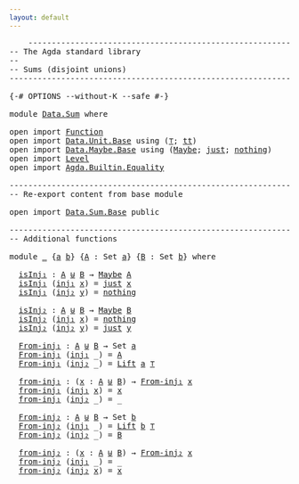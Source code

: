 ```yaml
---
layout: default
---
```


<pre class="Agda">
    <a id="1" class="Comment">------------------------------------------------------------------------</a>
<a id="74" class="Comment">-- The Agda standard library</a>
<a id="103" class="Comment">--</a>
<a id="106" class="Comment">-- Sums (disjoint unions)</a>
<a id="132" class="Comment">------------------------------------------------------------------------</a>

<a id="206" class="Symbol">{-#</a> <a id="210" class="Keyword">OPTIONS</a> <a id="218" class="Pragma">--without-K</a> <a id="230" class="Pragma">--safe</a> <a id="237" class="Symbol">#-}</a>

<a id="242" class="Keyword">module</a> <a id="249" href="Data.Sum.html" class="Module">Data.Sum</a> <a id="258" class="Keyword">where</a>

<a id="265" class="Keyword">open</a> <a id="270" class="Keyword">import</a> <a id="277" href="Function.html" class="Module">Function</a>
<a id="286" class="Keyword">open</a> <a id="291" class="Keyword">import</a> <a id="298" href="Data.Unit.Base.html" class="Module">Data.Unit.Base</a> <a id="313" class="Keyword">using</a> <a id="319" class="Symbol">(</a><a id="320" href="Agda.Builtin.Unit.html#164" class="Record">⊤</a><a id="321" class="Symbol">;</a> <a id="323" href="Agda.Builtin.Unit.html#201" class="InductiveConstructor">tt</a><a id="325" class="Symbol">)</a>
<a id="327" class="Keyword">open</a> <a id="332" class="Keyword">import</a> <a id="339" href="Data.Maybe.Base.html" class="Module">Data.Maybe.Base</a> <a id="355" class="Keyword">using</a> <a id="361" class="Symbol">(</a><a id="362" href="Data.Maybe.Base.html#795" class="Datatype">Maybe</a><a id="367" class="Symbol">;</a> <a id="369" href="Data.Maybe.Base.html#829" class="InductiveConstructor">just</a><a id="373" class="Symbol">;</a> <a id="375" href="Data.Maybe.Base.html#859" class="InductiveConstructor">nothing</a><a id="382" class="Symbol">)</a>
<a id="384" class="Keyword">open</a> <a id="389" class="Keyword">import</a> <a id="396" href="Level.html" class="Module">Level</a>
<a id="402" class="Keyword">open</a> <a id="407" class="Keyword">import</a> <a id="414" href="Agda.Builtin.Equality.html" class="Module">Agda.Builtin.Equality</a>

<a id="437" class="Comment">------------------------------------------------------------------------</a>
<a id="510" class="Comment">-- Re-export content from base module</a>

<a id="549" class="Keyword">open</a> <a id="554" class="Keyword">import</a> <a id="561" href="Data.Sum.Base.html" class="Module">Data.Sum.Base</a> <a id="575" class="Keyword">public</a>

<a id="583" class="Comment">------------------------------------------------------------------------</a>
<a id="656" class="Comment">-- Additional functions</a>

<a id="681" class="Keyword">module</a> <a id="688" href="Data.Sum.html#688" class="Module">_</a> <a id="690" class="Symbol">{</a><a id="691" href="Data.Sum.html#691" class="Bound">a</a> <a id="693" href="Data.Sum.html#693" class="Bound">b</a><a id="694" class="Symbol">}</a> <a id="696" class="Symbol">{</a><a id="697" href="Data.Sum.html#697" class="Bound">A</a> <a id="699" class="Symbol">:</a> <a id="701" class="PrimitiveType">Set</a> <a id="705" href="Data.Sum.html#691" class="Bound">a</a><a id="706" class="Symbol">}</a> <a id="708" class="Symbol">{</a><a id="709" href="Data.Sum.html#709" class="Bound">B</a> <a id="711" class="Symbol">:</a> <a id="713" class="PrimitiveType">Set</a> <a id="717" href="Data.Sum.html#693" class="Bound">b</a><a id="718" class="Symbol">}</a> <a id="720" class="Keyword">where</a>

  <a id="729" href="Data.Sum.html#729" class="Function">isInj₁</a> <a id="736" class="Symbol">:</a> <a id="738" href="Data.Sum.html#697" class="Bound">A</a> <a id="740" href="Data.Sum.Base.html#612" class="Datatype Operator">⊎</a> <a id="742" href="Data.Sum.html#709" class="Bound">B</a> <a id="744" class="Symbol">→</a> <a id="746" href="Data.Maybe.Base.html#795" class="Datatype">Maybe</a> <a id="752" href="Data.Sum.html#697" class="Bound">A</a>
  <a id="756" href="Data.Sum.html#729" class="Function">isInj₁</a> <a id="763" class="Symbol">(</a><a id="764" href="Data.Sum.Base.html#662" class="InductiveConstructor">inj₁</a> <a id="769" href="Data.Sum.html#769" class="Bound">x</a><a id="770" class="Symbol">)</a> <a id="772" class="Symbol">=</a> <a id="774" href="Data.Maybe.Base.html#829" class="InductiveConstructor">just</a> <a id="779" href="Data.Sum.html#769" class="Bound">x</a>
  <a id="783" href="Data.Sum.html#729" class="Function">isInj₁</a> <a id="790" class="Symbol">(</a><a id="791" href="Data.Sum.Base.html#687" class="InductiveConstructor">inj₂</a> <a id="796" href="Data.Sum.html#796" class="Bound">y</a><a id="797" class="Symbol">)</a> <a id="799" class="Symbol">=</a> <a id="801" href="Data.Maybe.Base.html#859" class="InductiveConstructor">nothing</a>

  <a id="812" href="Data.Sum.html#812" class="Function">isInj₂</a> <a id="819" class="Symbol">:</a> <a id="821" href="Data.Sum.html#697" class="Bound">A</a> <a id="823" href="Data.Sum.Base.html#612" class="Datatype Operator">⊎</a> <a id="825" href="Data.Sum.html#709" class="Bound">B</a> <a id="827" class="Symbol">→</a> <a id="829" href="Data.Maybe.Base.html#795" class="Datatype">Maybe</a> <a id="835" href="Data.Sum.html#709" class="Bound">B</a>
  <a id="839" href="Data.Sum.html#812" class="Function">isInj₂</a> <a id="846" class="Symbol">(</a><a id="847" href="Data.Sum.Base.html#662" class="InductiveConstructor">inj₁</a> <a id="852" href="Data.Sum.html#852" class="Bound">x</a><a id="853" class="Symbol">)</a> <a id="855" class="Symbol">=</a> <a id="857" href="Data.Maybe.Base.html#859" class="InductiveConstructor">nothing</a>
  <a id="867" href="Data.Sum.html#812" class="Function">isInj₂</a> <a id="874" class="Symbol">(</a><a id="875" href="Data.Sum.Base.html#687" class="InductiveConstructor">inj₂</a> <a id="880" href="Data.Sum.html#880" class="Bound">y</a><a id="881" class="Symbol">)</a> <a id="883" class="Symbol">=</a> <a id="885" href="Data.Maybe.Base.html#829" class="InductiveConstructor">just</a> <a id="890" href="Data.Sum.html#880" class="Bound">y</a>

  <a id="895" href="Data.Sum.html#895" class="Function">From-inj₁</a> <a id="905" class="Symbol">:</a> <a id="907" href="Data.Sum.html#697" class="Bound">A</a> <a id="909" href="Data.Sum.Base.html#612" class="Datatype Operator">⊎</a> <a id="911" href="Data.Sum.html#709" class="Bound">B</a> <a id="913" class="Symbol">→</a> <a id="915" class="PrimitiveType">Set</a> <a id="919" href="Data.Sum.html#691" class="Bound">a</a>
  <a id="923" href="Data.Sum.html#895" class="Function">From-inj₁</a> <a id="933" class="Symbol">(</a><a id="934" href="Data.Sum.Base.html#662" class="InductiveConstructor">inj₁</a> <a id="939" class="Symbol">_)</a> <a id="942" class="Symbol">=</a> <a id="944" href="Data.Sum.html#697" class="Bound">A</a>
  <a id="948" href="Data.Sum.html#895" class="Function">From-inj₁</a> <a id="958" class="Symbol">(</a><a id="959" href="Data.Sum.Base.html#687" class="InductiveConstructor">inj₂</a> <a id="964" class="Symbol">_)</a> <a id="967" class="Symbol">=</a> <a id="969" href="Level.html#400" class="Record">Lift</a> <a id="974" href="Data.Sum.html#691" class="Bound">a</a> <a id="976" href="Agda.Builtin.Unit.html#164" class="Record">⊤</a>

  <a id="981" href="Data.Sum.html#981" class="Function">from-inj₁</a> <a id="991" class="Symbol">:</a> <a id="993" class="Symbol">(</a><a id="994" href="Data.Sum.html#994" class="Bound">x</a> <a id="996" class="Symbol">:</a> <a id="998" href="Data.Sum.html#697" class="Bound">A</a> <a id="1000" href="Data.Sum.Base.html#612" class="Datatype Operator">⊎</a> <a id="1002" href="Data.Sum.html#709" class="Bound">B</a><a id="1003" class="Symbol">)</a> <a id="1005" class="Symbol">→</a> <a id="1007" href="Data.Sum.html#895" class="Function">From-inj₁</a> <a id="1017" href="Data.Sum.html#994" class="Bound">x</a>
  <a id="1021" href="Data.Sum.html#981" class="Function">from-inj₁</a> <a id="1031" class="Symbol">(</a><a id="1032" href="Data.Sum.Base.html#662" class="InductiveConstructor">inj₁</a> <a id="1037" href="Data.Sum.html#1037" class="Bound">x</a><a id="1038" class="Symbol">)</a> <a id="1040" class="Symbol">=</a> <a id="1042" href="Data.Sum.html#1037" class="Bound">x</a>
  <a id="1046" href="Data.Sum.html#981" class="Function">from-inj₁</a> <a id="1056" class="Symbol">(</a><a id="1057" href="Data.Sum.Base.html#687" class="InductiveConstructor">inj₂</a> <a id="1062" class="Symbol">_)</a> <a id="1065" class="Symbol">=</a> <a id="1067" class="Symbol">_</a>

  <a id="1072" href="Data.Sum.html#1072" class="Function">From-inj₂</a> <a id="1082" class="Symbol">:</a> <a id="1084" href="Data.Sum.html#697" class="Bound">A</a> <a id="1086" href="Data.Sum.Base.html#612" class="Datatype Operator">⊎</a> <a id="1088" href="Data.Sum.html#709" class="Bound">B</a> <a id="1090" class="Symbol">→</a> <a id="1092" class="PrimitiveType">Set</a> <a id="1096" href="Data.Sum.html#693" class="Bound">b</a>
  <a id="1100" href="Data.Sum.html#1072" class="Function">From-inj₂</a> <a id="1110" class="Symbol">(</a><a id="1111" href="Data.Sum.Base.html#662" class="InductiveConstructor">inj₁</a> <a id="1116" class="Symbol">_)</a> <a id="1119" class="Symbol">=</a> <a id="1121" href="Level.html#400" class="Record">Lift</a> <a id="1126" href="Data.Sum.html#693" class="Bound">b</a> <a id="1128" href="Agda.Builtin.Unit.html#164" class="Record">⊤</a>
  <a id="1132" href="Data.Sum.html#1072" class="Function">From-inj₂</a> <a id="1142" class="Symbol">(</a><a id="1143" href="Data.Sum.Base.html#687" class="InductiveConstructor">inj₂</a> <a id="1148" class="Symbol">_)</a> <a id="1151" class="Symbol">=</a> <a id="1153" href="Data.Sum.html#709" class="Bound">B</a>

  <a id="1158" href="Data.Sum.html#1158" class="Function">from-inj₂</a> <a id="1168" class="Symbol">:</a> <a id="1170" class="Symbol">(</a><a id="1171" href="Data.Sum.html#1171" class="Bound">x</a> <a id="1173" class="Symbol">:</a> <a id="1175" href="Data.Sum.html#697" class="Bound">A</a> <a id="1177" href="Data.Sum.Base.html#612" class="Datatype Operator">⊎</a> <a id="1179" href="Data.Sum.html#709" class="Bound">B</a><a id="1180" class="Symbol">)</a> <a id="1182" class="Symbol">→</a> <a id="1184" href="Data.Sum.html#1072" class="Function">From-inj₂</a> <a id="1194" href="Data.Sum.html#1171" class="Bound">x</a>
  <a id="1198" href="Data.Sum.html#1158" class="Function">from-inj₂</a> <a id="1208" class="Symbol">(</a><a id="1209" href="Data.Sum.Base.html#662" class="InductiveConstructor">inj₁</a> <a id="1214" class="Symbol">_)</a> <a id="1217" class="Symbol">=</a> <a id="1219" class="Symbol">_</a>
  <a id="1223" href="Data.Sum.html#1158" class="Function">from-inj₂</a> <a id="1233" class="Symbol">(</a><a id="1234" href="Data.Sum.Base.html#687" class="InductiveConstructor">inj₂</a> <a id="1239" href="Data.Sum.html#1239" class="Bound">x</a><a id="1240" class="Symbol">)</a> <a id="1242" class="Symbol">=</a> <a id="1244" href="Data.Sum.html#1239" class="Bound">x</a>
</pre>
